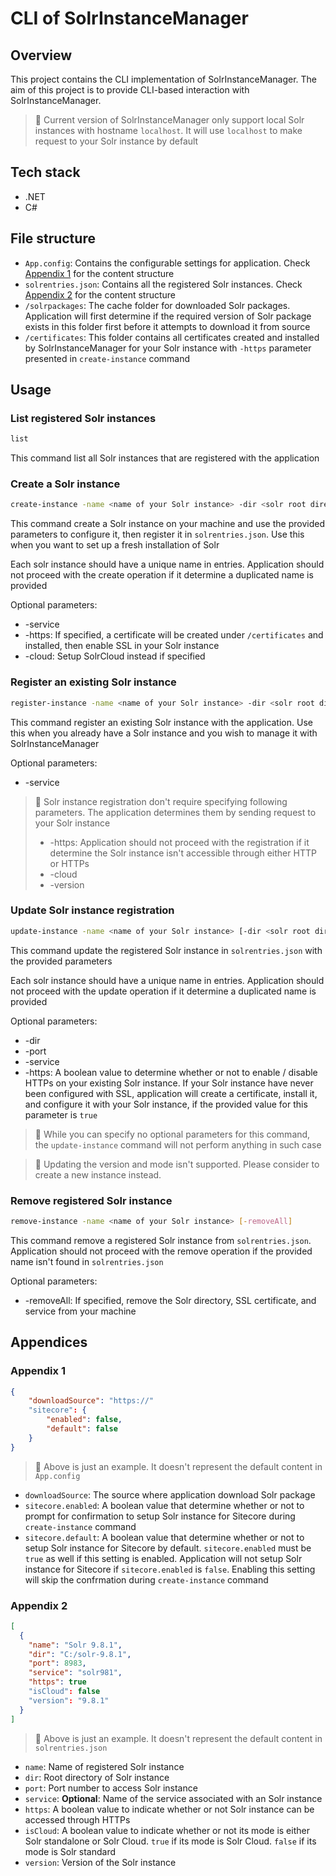 # CLI of SolrInstanceManager

## Overview

This project contains the CLI implementation of SolrInstanceManager. The aim of this project is to provide CLI-based interaction with SolrInstanceManager.

> 🚨 Current version of SolrInstanceManager only support local Solr instances with hostname `localhost`. It will use `localhost` to make request to your Solr instance by default

## Tech stack

- .NET
- C#

## File structure

- `App.config`: Contains the configurable settings for application. Check [Appendix 1](#Appendix-1) for the content structure
- `solrentries.json`: Contains all the registered Solr instances. Check [Appendix 2](#Appendix-2) for the content structure
- `/solrpackages`: The cache folder for downloaded Solr packages. Application will first determine if the required version of Solr package exists in this folder first before it attempts to download it from source
- `/certificates`: This folder contains all certificates created and installed by SolrInstanceManager for your Solr instance with `-https` parameter presented in `create-instance` command

## Usage

### List registered Solr instances

```bash
list
```

This command list all Solr instances that are registered with the application

### Create a Solr instance

```bash
create-instance -name <name of your Solr instance> -dir <solr root directory> -port <port number> -version <version of Solr> [-service <service name of Solr instance>] [-https] [-cloud]
```

This command create a Solr instance on your machine and use the provided parameters to configure it, then register it in `solrentries.json`. Use this when you want to set up a fresh installation of Solr

Each solr instance should have a unique name in entries. Application should not proceed with the create operation if it determine a duplicated name is provided

Optional parameters:

- -service
- -https: If specified, a certificate will be created under `/certificates` and installed, then enable SSL in your Solr instance
- -cloud: Setup SolrCloud instead if specified

### Register an existing Solr instance

```bash
register-instance -name <name of your Solr instance> -dir <solr root directory> -port <port number> [-service <service name of Solr instance>]
```

This command register an existing Solr instance with the application. Use this when you already have a Solr instance and you wish to manage it with SolrInstanceManager

Optional parameters:

- -service

> 🚨 Solr instance registration don't require specifying following parameters. The application determines them by sending request to your Solr instance
>
> - -https: Application should not proceed with the registration if it determine the Solr instance isn't accessible through either HTTP or HTTPs
> - -cloud
> - -version

### Update Solr instance registration

```bash
update-instance -name <name of your Solr instance> [-dir <solr root directory>] [-port <port number>] [-service <service name of Solr instance>] [-https <true|false>]
```

This command update the registered Solr instance in `solrentries.json` with the provided parameters

Each solr instance should have a unique name in entries. Application should not proceed with the update operation if it determine a duplicated name is provided

Optional parameters:

- -dir
- -port
- -service
- -https: A boolean value to determine whether or not to enable / disable HTTPs on your existing Solr instance. If your Solr instance have never been configured with SSL, application will create a certificate, install it, and configure it with your Solr instance, if the provided value for this parameter is `true`

> 🚨 While you can specify no optional parameters for this command, the `update-instance` command will not perform anything in such case

> 🚨 Updating the version and mode isn't supported. Please consider to create a new instance instead.

### Remove registered Solr instance

```bash
remove-instance -name <name of your Solr instance> [-removeAll]
```

This command remove a registered Solr instance from `solrentries.json`. Application should not proceed with the remove operation if the provided name isn't found in `solrentries.json`

Optional parameters:

- -removeAll: If specified, remove the Solr directory, SSL certificate, and service from your machine

## Appendices

### Appendix 1

```json
{
    "downloadSource": "https://"
    "sitecore": {
        "enabled": false,
        "default": false
    }
}
```

> 🚨 Above is just an example. It doesn't represent the default content in `App.config`

- `downloadSource`: The source where application download Solr package
- `sitecore.enabled`: A boolean value that determine whether or not to prompt for confirmation to setup Solr instance for Sitecore during `create-instance` command
- `sitecore.default`: A boolean value that determine whether or not to setup Solr instance for Sitecore by default. `sitecore.enabled` must be `true` as well if this setting is enabled. Application will not setup Solr instance for Sitecore if `sitecore.enabled` is `false`. Enabling this setting will skip the confrmation during `create-instance` command

### Appendix 2

```json
[
  {
    "name": "Solr 9.8.1",
    "dir": "C:/solr-9.8.1",
    "port": 8983,
    "service": "solr981",
    "https": true
    "isCloud": false
    "version": "9.8.1"
  }
]
```

> 🚨 Above is just an example. It doesn't represent the default content in `solrentries.json`

- `name`: Name of registered Solr instance
- `dir`: Root directory of Solr instance
- `port`: Port number to access Solr instance
- `service`: **Optional**: Name of the service associated with an Solr instance
- `https`: A boolean value to indicate whether or not Solr instance can be accessed through HTTPs
- `isCloud`: A boolean value to indicate whether or not its mode is either Solr standalone or Solr Cloud. `true` if its mode is Solr Cloud. `false` if its mode is Solr standard
- `version`: Version of the Solr instance
